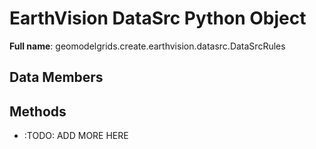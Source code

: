 # EarthVision DataSrc Python Object 

**Full name**: geomodelgrids.create.earthvision.datasrc.DataSrcRules


## Data Members
## Methods

* :TODO: ADD MORE HERE
